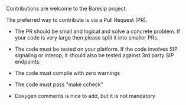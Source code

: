 Contributions are welcome to the Baresip project.

The preferred way to contribute is via a Pull Request (PR).

* The PR should be small and logical and solve a concrete problem.
  If your code is very large then please split it into smaller PRs.

* The code must be tested on your platform. If the code involves
  SIP signaling or interop, it should also be tested against
  3rd party SIP endpoints.

* The code must compile with zero warnings

* The code must pass "make ccheck"

* Doxygen comments is nice to add, but it is not mandatory
